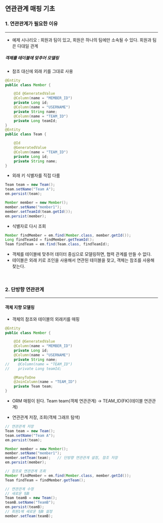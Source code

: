 ## 연관관계 매핑 기초

### 1. 연관관계가 필요한 이유
___
- 예제 시나리오 : 회원과 팀이 있고, 회원은 하나의 팀에만 소속될 수 있다. 회원과 팀은 다대일 관계

##### 객체를 테이블에 맞추어 모델링
- 참조 대신에 외래 키를 그대로 사용
```java
@Entity
public class Member {

    @Id @GeneratedValue
    @Column(name = "MEMBER_ID")
    private Long id;
    @Column(name = "USERNAME")
    private String name;
    @Column(name = "TEAM_ID")
    private Long teamId;
}
@Entity
public class Team {

    @Id
    @GeneratedValue
    @Column(name = "TEAM_ID")
    private Long id;
    private String name;
}
```

- 외래 키 식별자를 직접 다룸
```java
Team team = new Team();
team.setName("Team A");
em.persist(team);

Member member = new Member();
member.setName("member1");
member.setTeamId(team.getId());
em.persist(member);
```

- 식별자로 다시 조회
```java
Member findMember = em.find(Member.class, member.getId());
Long findTeamId = findMember.getTeamId();
Team findTeam = em.find(Team.class, findTeamId);
```

- 객체를 테이블에 맞추어 데이터 중심으로 모델링하면, 협력 관계를 만들 수 없다.
- 테이블은 외래 키로 조인을 사용해서 연관된 테이블을 찾고, 객체는 참조를 사용해 찾는다.

<br>

### 2. 단방향 연관관계
___

#### 객체 지향 모델링
- 객체의 참조와 테이블의 외래키를 매핑
```java
@Entity
public class Member {

    @Id @GeneratedValue
    @Column(name = "MEMBER_ID")
    private Long id;
    @Column(name = "USERNAME")
    private String name;
//    @Column(name = "TEAM_ID")
//    private Long teamId;

    @ManyToOne
    @JoinColumn(name = "TEAM_ID")
    private Team team;
}
```
- ORM 매핑이 된다. Team team(객체 연관관계) -> TEAM_ID(FK)(테이블 연관관계)

- 연관관계 저장, 조회(객체 그래프 탐색)
```java
// 연관관계 저장
Team team = new Team();
team.setName("Team A");
em.persist(team);

Member member = new Member();
member.setName("member1");
member.setTeam(team);   // 단방향 연관관계 설정, 참조 저장
em.persist(member);

// 참조로 연관관계 조회
Member findMember = em.find(Member.class, member.getId());
Team findTeam = findMember.getTeam();

// 연관관계 수정
// 새로운 팀B
Team teamB = new Team();
teamB.setName("TeamB");
em.persist(teamB);
// 회원1에 새로운 팀B 설정
member.setTeam(teamB);
```
